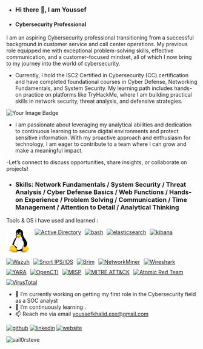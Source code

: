 - ### Hi there 👋, I am Youssef
- ####  Cybersecurity Professional
I am an aspiring Cybersecurity professional transitioning from a successful background in customer service and call center operations. My previous role equipped me with exceptional problem-solving skills, effective communication, and a customer-focused mindset, all of which I now bring to my journey into the world of cybersecurity.

- Currently, I hold the ISC2 Certified in Cybersecurity (CC) certification and have completed foundational courses in Cyber Defense, Networking Fundamentals, and System Security. My learning path includes hands-on practice on platforms like TryHackMe, where I am building practical skills in network security, threat analysis, and defensive strategies.


<img src="https://tryhackme-badges.s3.amazonaws.com/Sail0rSteve.png" alt="Your Image Badge" />


- I am passionate about leveraging my analytical abilities and dedication to continuous learning to secure digital environments and protect sensitive information. With my proactive approach and enthusiasm for technology, I am eager to contribute to a team where I can grow and make a meaningful impact.

-Let’s connect to discuss opportunities, share insights, or collaborate on projects!

- ### Skills: Network Fundamentals /  System Security / Threat Analysis / Cyber Defense Basics /  Web Functions /  Hands-on Experience / Problem Solving  / Communication /  Time Management / Attention to Detail / Analytical Thinking

Tools & OS i have used and learned : 

<div style="display: flex; flex-wrap: wrap; justify-content: flex-start; gap: 10px;">
    <a href="https://www.linux.org/" target="_blank" rel="noreferrer">
        <img src="https://raw.githubusercontent.com/devicons/devicon/master/icons/linux/linux-original.svg" alt="linux" width="65" height="65"/>
    </a>
    <a href="https://learn.microsoft.com/en-us/windows-server/identity/ad-ds/get-started/virtual-dc/active-directory-domain-services-overview" target="_blank" rel="noreferrer">
        <img src="https://www.freeiconspng.com/thumbs/active-directory-icon-png/active-directory-icon-png-3.png" alt="Active Directory" width="65" height="65"/>
    </a>
    <a href="https://www.gnu.org/software/bash/" target="_blank" rel="noreferrer">
        <img src="https://img.icons8.com/plasticine/200/bash.png" alt="bash" width="65" height="65"/>
    </a>
    <a href="https://www.elastic.co" target="_blank" rel="noreferrer">
        <img src="https://www.vectorlogo.zone/logos/elastic/elastic-icon.svg" alt="elasticsearch" width="65" height="65"/>
    </a>
    <a href="https://www.elastic.co/kibana" target="_blank" rel="noreferrer">
        <img src="https://www.vectorlogo.zone/logos/elasticco_kibana/elasticco_kibana-icon.svg" alt="kibana" width="65" height="65"/>
    </a>
    <a href="https://www.wazuh.com/" target="_blank" rel="noreferrer">
        <img src="https://encrypted-tbn0.gstatic.com/images?q=tbn:ANd9GcQJ5FyVTl89iPc8pjWhP3RbmNF70psiRrK3JQ&s" alt="Wazuh" width="65" height="65"/>
    </a>
    <a href="https://www.snort.org/" target="_blank" rel="noreferrer">
        <img src="https://www.vectorlogo.zone/logos/snort/snort-icon.svg" alt="Snort IPS/IDS" width="65" height="65"/>
    </a>
    <a href="https://www.brimdata.io/" target="_blank" rel="noreferrer">
        <img src="https://archive.org/download/github.com-brimsec-brim_-_2020-04-08_00-29-12/cover.jpg" alt="Brim" width="65" height="65"/>
    </a>
    <a href="https://www.netresec.com/" target="_blank" rel="noreferrer">
        <img src="https://www.netresec.com/images/NetworkMiner_logo_200x200.png" alt="NetworkMiner" width="65" height="65"/>
    </a>
    <a href="https://www.wireshark.org/" target="_blank" rel="noreferrer">
        <img src="https://upload.wikimedia.org/wikipedia/commons/thumb/c/c6/Wireshark_icon_new.png/768px-Wireshark_icon_new.png" alt="Wireshark" width="65" height="65"/>
    </a>
    <a href="https://virustotal.github.io/yara/" target="_blank" rel="noreferrer">
        <img src="https://miro.medium.com/v2/resize:fit:1200/0*sFqdKE7OTLWg8IlT.png" alt="YARA" width="65" height="65"/>
    </a>
    <a href="https://www.opencti.io/" target="_blank" rel="noreferrer">
        <img src="https://blog.agood.cloud/img/common/opencti.png" alt="OpenCTI" width="65" height="65"/>
    </a>
    <a href="https://www.misp-project.org/" target="_blank" rel="noreferrer">
        <img src="https://upload.wikimedia.org/wikipedia/commons/9/91/Misp-logo.png" alt="MISP" width="65" height="65"/>
    </a>
    <a href="https://attack.mitre.org/" target="_blank" rel="noreferrer">
        <img src="https://www.acalvio.com/wp-content/uploads/2019/08/mitrefeatureimg3.jpg" alt="MITRE ATT&CK" width="75" height="60"/>
    </a>
    <a href="https://atomicredteam.io/" target="_blank" rel="noreferrer">
        <img src="https://avatars.githubusercontent.com/u/6877001?v=4" alt="Atomic Red Team" width="65" height="65"/>
    </a>
    <a href="https://www.virustotal.com/" target="_blank" rel="noreferrer">
        <img src="https://pbs.twimg.com/profile_images/903041019331174400/BIaetD1J_400x400.jpg" alt="VirusTotal" width="65" height="65"/>
  </a>
</div>


- 🔭 I’m currently working on getting my first role in the Cybersecurity field as a SOC analyst 
- 🌱 I’m continuously learning . 
- 📫 Reach me via email youssefkhalid.exe@gmail.com 

[<img src='https://cdn.jsdelivr.net/npm/simple-icons@3.0.1/icons/github.svg' alt='github' height='40'>](https://github.com/Sail0rSteve)  [<img src='https://cdn.jsdelivr.net/npm/simple-icons@3.0.1/icons/linkedin.svg' alt='linkedin' height='40'>](https://www.linkedin.com/in/youssefkhalid/)  [<img src='https://tryhackme.com/img/favicon.png' alt='website' height='40'>](https://tryhackme.com/r/p/Sail0rSteve)  







<p align="left"> <img src="https://komarev.com/ghpvc/?username=sail0rsteve&label=Profile%20views&color=012798&style=flat" alt="sail0rsteve" /> </p>

